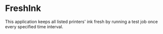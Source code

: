 # FreshInk
This application keeps all listed printers' ink fresh by running a test job once every specified time interval.
